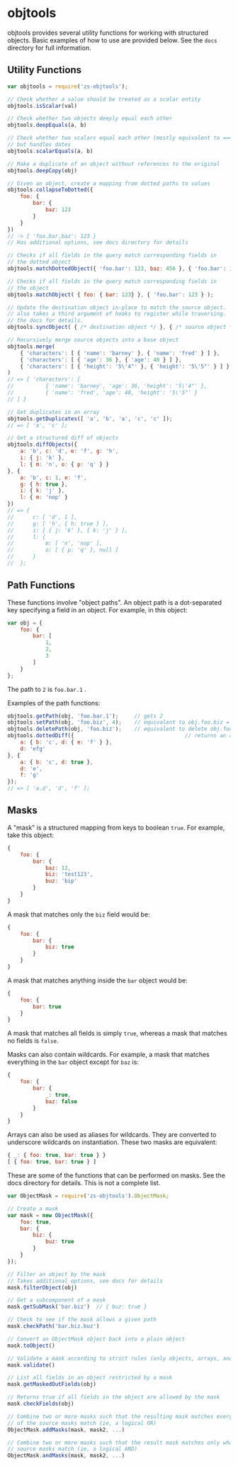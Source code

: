 # objtools

objtools provides several utility functions for working with structured objects.  Basic
examples of how to use are provided below.  See the `docs` directory for full information.

## Utility Functions

```javascript
var objtools = require('zs-objtools');

// Check whether a value should be treated as a scalar entity
objtools.isScalar(val)

// Check whether two objects deeply equal each other
objtools.deepEquals(a, b)

// Check whether two scalars equal each other (mostly equivalent to ===)
// but handles dates
objtools.scalarEquals(a, b)

// Make a duplicate of an object without references to the original
objtools.deepCopy(obj)

// Given an object, create a mapping from dotted paths to values
objtools.collapseToDotted({
	foo: {
		bar: {
			baz: 123
		}
	}
})
// -> { 'foo.bar.baz': 123 }
// Has additional options, see docs directory for details

// Checks if all fields in the query match corresponding fields in
// the dotted object
objtools.matchDottedObject({ 'foo.bar': 123, baz: 456 }, { 'foo.bar': 123 } )

// Checks if all fields in the query match corresponding fields in
// the object
objtools.matchObject( { foo: { bar: 123} }, { 'foo.bar': 123 } );

// Update the destination object in-place to match the source object.  This
// also takes a third argument of hooks to register while traversing.  See
// the docs for details.
objtools.syncObject( { /* destination object */ }, { /* source object */ } );

// Recursively merge source objects into a base object
objtools.merge(
	{ 'characters': [ { 'name': 'barney' }, { 'name': 'fred' } ] },
	{ 'characters': [ { 'age': 36 }, { 'age': 40 } ] },
	{ 'characters': [ { 'height': '5\'4"' }, { 'height': '5\'5"' } ] }
)
// => { 'characters': [
//			{ 'name': 'barney', 'age': 36, 'height': '5\'4"' },
//			{ 'name': 'fred', 'age': 40, 'height': '5\'5"' }
// ] }

// Get duplicates in an array
objtools.getDuplicates([ 'a', 'b', 'a', 'c', 'c' ]);
// => [ 'a', 'c' ];

// Get a structured diff of objects
objtools.diffObjects({
	a: 'b', c: 'd', e: 'f', g: 'h',
	i: { j: 'k' },
	l: { m: 'n', o: { p: 'q' } }
}, {
	a: 'b', c: 1, e: 'f',
	g: { h: true },
	i: { k: 'j' },
	l: { m: 'nop' }
})
// => {
//		c: [ 'd', 1 ],
//		g: [ 'h', { h: true } ],
//		i: [ { j: 'k' }, { k: 'j' } ],
//		l: {
//			m: [ 'n', 'nop' ],
//			o: [ { p: 'q' }, null ]
//		}
//	};
```

## Path Functions

These functions involve "object paths".  An object path is a dot-separated key specifying a field
in an object.  For example, in this object:

```javascript
var obj = {
	foo: {
		bar: [
			1,
			2,
			3
		]
	}
};
```

The path to `2` is `foo.bar.1` .

Examples of the path functions:

```javascript
objtools.getPath(obj, 'foo.bar.1');		// gets 2
objtools.setPath(obj, 'foo.biz', 4);	// equivalent to obj.foo.biz = 4
objtools.deletePath(obj, 'foo.biz');	// equivalent to delete obj.foo.biz
objtools.dottedDiff({									// returns an array of the shortest diff paths
	a: { b: 'c', d: { e: 'f' } },
	d: 'efg'
}, {
	a: { b: 'c', d: true },
	d: 'e',
	f: 'g'
});
// => [ 'a.d', 'd', 'f' ];
```

## Masks

A "mask" is a structured mapping from keys to boolean `true`.  For example, take this object:

```javascript
{
	foo: {
		bar: {
			baz: 12,
			biz: 'test123',
			buz: 'bip'
		}
	}
}
```

A mask that matches only the `biz` field would be:

```javascript
{
	foo: {
		bar: {
			biz: true
		}
	}
}
```

A mask that matches anything inside the `bar` object would be:

```javascript
{
	foo: {
		bar: true
	}
}
```

A mask that matches all fields is simply `true`, whereas a mask that
matches no fields is `false`.

Masks can also contain wildcards.  For example, a mask that matches everything in
the `bar` object except for `baz` is:

```javascript
{
	foo: {
		bar: {
			_: true,
			baz: false
		}
	}
}
```

Arrays can also be used as aliases for wildcards. They are converted to underscore wildcards on
instantiation. These two masks are equivalent:

```javascript
{ _: { foo: true, bar: true } }
[ { foo: true, bar: true } ]
```

These are some of the functions that can be performed on masks.  See the docs directory
for details.  This is not a complete list.

```javascript
var ObjectMask = require('zs-objtools').ObjectMask;

// Create a mask
var mask = new ObjectMask({
	foo: true,
	bar: {
		biz: {
			buz: true
		}
	}
});

// Filter an object by the mask
// Takes additional options, see docs for details
mask.filterObject(obj)

// Get a subcomponent of a mask
mask.getSubMask('bar.biz')	// { buz: true }

// Check to see if the mask allows a given path
mask.checkPath('bar.biz.buz')

// Convert an ObjectMask object back into a plain object
mask.toObject()

// Validate a mask according to strict rules (only objects, arrays, and booleans)
mask.validate()

// List all fields in an object restricted by a mask
mask.getMaskedOutFields(obj)

// Returns true if all fields in the object are allowed by the mask
mask.checkFields(obj)

// Combine two or more masks such that the resulting mask matches everything that either
// of the source masks match (ie, a logical OR)
ObjectMask.addMasks(mask, mask2, ...)

// Combine two or more masks such that the result mask matches only what ALL of the
// source masks match (ie, a logical AND)
ObjectMask.andMasks(mask, mask2, ...)
```

